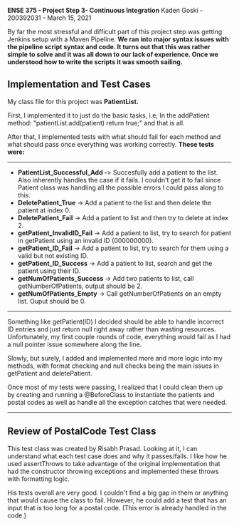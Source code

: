 **ENSE 375 - Project Step 3- Continuous Integration**
Kaden Goski - 200392031 - March 15, 2021

By far the most stressful and difficult part of this project step was getting Jenkins setup with a Maven Pipeline. **We ran into major syntax issues with the pipeline script syntax and code. It turns out that this was rather simple to solve and it was all down to our lack of experience. Once we understood how to write the scripts it was smooth sailing.**
 
Implementation and Test Cases
--------------------------------------------------------
My class file for this project was **PatientList.** 

  First, I implemented it to just do the basic tasks, i.e; In the addPatient method: "patientList.add(patient) return true;" and that is all. 
  
   After that, I implemented tests with what should fail for each method and what should pass once everything was working correctly.  **These tests were:**
   
--------------------------------------------------------
 - **PatientList_Successful_Add -**> Succesfully add a patient to the list. Also inherently handles the case if it fails. I couldn't get it to fail since Patient class was handling all the possible errors I could pass along to this.
 - **DeletePatient_True** -> Add a patient to the list and then delete the patient at index 0.
 - **DeletePatient_Fail** -> Add a patient to list and then try to delete at index 2.
 - **getPatient_InvalidID_Fail** -> Add a patient to list, try to search for patient in getPatient using an invalid ID (000000000).
 - **getPatient_ID_Fail** -> Add a patient to list, try to search for them using a valid but not existing ID.
 - **getPatient_ID_Success** -> Add a patient to list, search and get the patient using their ID.
 - **getNumOfPatients_Success** -> Add two patients to list, call getNumberOfPatients, output should be 2.
 - **getNumOfPatients_Empty** -> Call getNumberOfPatients on an empty list. Ouput should be 0.
-----------------------------------------------------------------------------
  

   Something like getPatient(ID) I decided should be able to handle incorrect ID entries and just return null right away rather than wasting resources. Unfortunately, my first couple rounds of code, everything would fail as I had a null pointer issue somewhere along the line. 

Slowly, but surely, I added and implemented more and more logic into my methods, with format checking and null checks being the main issues in getPatient and deletePatient.

Once most of my tests were passing, I realized that I could clean them up by creating and running a @BeforeClass to instantiate the patients and postal codes as well as handle all the exception catches that were needed.

----------------------------------------------------------------------

## **Review of PostalCode Test Class**
This test class was created by Risabh Prasad. Looking at it, I can understand what each test case does and why it passes/fails. I like how he used assertThrows to take advantage of the original implementation that had the constructor throwing exceptions and implemented these throws with formatting logic.

His tests overall are very good. I couldn't find a big gap in them or anything that would cause the class to fail. However, he could add a test that has an input that is too long for a postal code. (This error is already handled in the code.)
